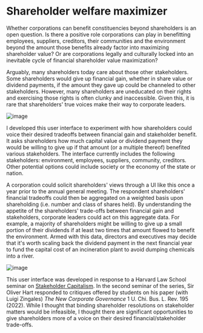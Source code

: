 # Shareholder welfare maximizer

Whether corporations can benefit constituencies beyond shareholders is an open question. Is there a positive role corporations can play in benefitting employees, suppliers, creditors, their communities and the environment beyond the amount those benefits already factor into maximizing shareholder value? Or are corporations legally and culturally locked into an inevitable cycle of financial shareholder value maximization?

Arguably, many shareholders today care about those other stakeholders. Some shareholders would give up financial gain, whether in share value or dividend payments, if the amount they gave up could be channeled to other stakeholders. However, many shareholders are uneducated on their rights and exercising those rights is often clunky and inaccessible. Given this, it is rare that shareholders' true voices make their way to corporate leaders.

![image](https://github.com/tsamb/stakeholder-governance/assets/6180588/7f7e083d-07eb-4d26-8e84-8972440910c3)

I developed this user interface to experiment with how shareholders could voice their desired tradeoffs between financial gain and stakeholder benefit. It asks shareholders how much capital value or dividend payment they would be willing to give up if that amount (or a multiple thereof) benefited various stakeholders. The interface currently includes the following stakeholders: environment, employees, suppliers, community, creditors. Other potential options could include society or the economy of the state or nation.

A corporation could solicit shareholders' views through a UI like this once a year prior to the annual general meeting. The respondent shareholders' financial tradeoffs could then be aggregated on a weighted basis upon shareholding (i.e. number and class of shares held). By understanding the appetite of the shareholders' trade-offs between financial gain and stakeholders, corporate leaders could act on this aggregate data. For example, a majority of shareholders might be willing to give up a small portion of their dividends if at least two times that amount flowed to benefit the environment. Armed with this data, directors and executives may decide that it's worth scaling back the dividend payment in the next financial year to fund the capital cost of an incineration plant to avoid dumping chemicals into a river.

![image](https://github.com/tsamb/stakeholder-governance/assets/6180588/f7c4148f-8201-4a13-964f-0becb6772165)

This user interface was developed in response to a Harvard Law School seminar on [Stakeholder Capitalism](https://hls.harvard.edu/courses/stakeholder-capitalism-3/). In the second seminar of the series, Sir Oliver Hart responded to critiques offered by students on his paper (with Luigi Zingales) _The New Corporate Governance_ 1 U. Chi. Bus. L. Rev. 195 (2022). While I thought that binding shareholder resolutions on stakeholder matters would be infeasible, I thought there are significant opportunities to give shareholders more of a voice on their desired financial/stakeholder trade-offs.
